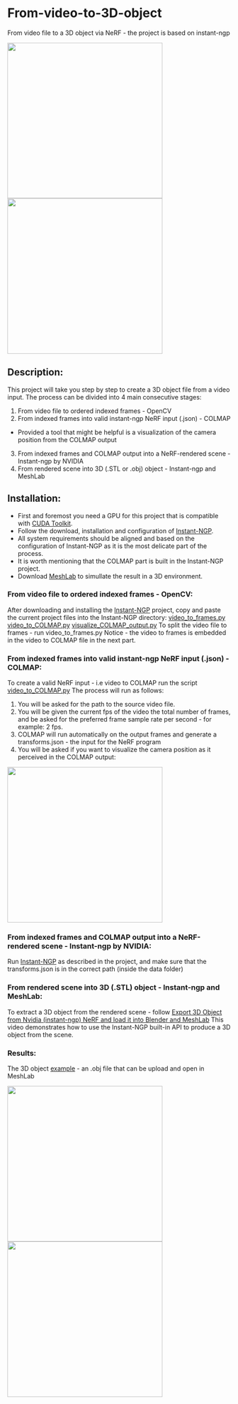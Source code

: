 # From-video-to-3D-object
From video file to a 3D object via NeRF  - the project is based on instant-ngp
<p float="center">
  <a >
    <img src="data/meta data/DroneAruco-gif.gif" width="350" />
  </a>
  <a >
    <img src="data/meta data/MeshLabres-gif.gif" width="350" />
  </a>
</p>

## Description:
This project will take you step by step to create a 3D object file from a video input.
The process can be divided into 4 main consecutive stages:
1. From video file to ordered indexed frames - OpenCV
2. From indexed frames into valid instant-ngp NeRF input (.json) - COLMAP 
  - Provided a tool that might be helpful is a visualization of the camera position from the COLMAP output
3. From indexed frames and COLMAP output into a NeRF-rendered scene - Instant-ngp by NVIDIA
4. From rendered scene into 3D (.STL or .obj) object - Instant-ngp and MeshLab


## Installation:
- First and foremost you need a GPU for this project that is compatible with [CUDA Toolkit](https://developer.nvidia.com/cuda-toolkit).
- Follow the download, installation and configuration of [Instant-NGP](https://github.com/NVlabs/instant-ngp).
- All system requirements should be aligned and based on the configuration of Instant-NGP as it is the most delicate part of the process.
- It is worth mentioning that the COLMAP part is built in the Instant-NGP project.
- Download [MeshLab](https://www.meshlab.net/) to simullate the result in a 3D environment.

### From video file to ordered indexed frames - OpenCV:
After downloading and installing the [Instant-NGP](https://github.com/NVlabs/instant-ngp) project, copy and paste the current project files into the Instant-NGP directory:
[video_to_frames.py](video_to_frames.py)
[video_to_COLMAP.py](video_to_COLMAP.py)
[visualize_COLMAP_output.py](visualize_COLMAP_output.py)
To split the video file to frames - run video_to_frames.py
Notice - the video to frames is embedded in the video to COLMAP file in the next part.
### From indexed frames into valid instant-ngp NeRF input (.json) - COLMAP:
To create a valid NeRF input - i.e video to COLMAP run the script [video_to_COLMAP.py](video_to_COLMAP.py)
The process will run as follows:
1. You will be asked for the path to the source video file.
2. You will be given the current fps of the video the total number of frames, and be asked for the preferred frame sample rate per second - for example: 2 fps.
3. COLMAP will run automatically on the output frames and generate a transforms.json - the input for the NeRF program
4. You will be asked if you want to visualize the camera position as it perceived in the COLMAP output:
   <p float="center">
  <a >
    <img src="data/meta data/visualcam-gif.gif" width="350" />
  </a>
</p>

### From indexed frames and COLMAP output into a NeRF-rendered scene - Instant-ngp by NVIDIA:
Run  [Instant-NGP](https://github.com/NVlabs/instant-ngp) as described in the project, and make sure that the transforms.json is in the correct path (inside the data folder)
### From rendered scene into 3D (.STL) object - Instant-ngp and MeshLab:
To extract a 3D object from the rendered scene - follow [Export 3D Object from Nvidia (instant-ngp) NeRF and load it into Blender and MeshLab](https://www.youtube.com/watch?v=55XKtYOIB7Y)
This video demonstrates how to use the Instant-NGP built-in API to produce a 3D object from the scene.


### Results:
The 3D object [example](data/Results/base/base.obj) - an .obj file that can be upload and open in MeshLab
<p float="center">
  <a >
    <img src="data/meta data/NeRFenv-gif.gif" width="350" />
  </a>
  <a >
    <img src="data/meta data/MeshLabres-gif.gif" width="350" />
  </a>
</p>

